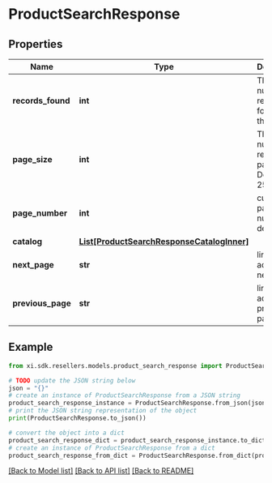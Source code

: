 # ProductSearchResponse


## Properties

Name | Type | Description | Notes
------------ | ------------- | ------------- | -------------
**records_found** | **int** | The number of recourds found for the search. | [optional] 
**page_size** | **int** | The number of results per page. Default is 25. | [optional] 
**page_number** | **int** | current page number default is 1 | [optional] 
**catalog** | [**List[ProductSearchResponseCatalogInner]**](ProductSearchResponseCatalogInner.md) |  | [optional] 
**next_page** | **str** | link/URL for accessing next page. | [optional] 
**previous_page** | **str** | link/URL for accessing previous page. | [optional] 

## Example

```python
from xi.sdk.resellers.models.product_search_response import ProductSearchResponse

# TODO update the JSON string below
json = "{}"
# create an instance of ProductSearchResponse from a JSON string
product_search_response_instance = ProductSearchResponse.from_json(json)
# print the JSON string representation of the object
print(ProductSearchResponse.to_json())

# convert the object into a dict
product_search_response_dict = product_search_response_instance.to_dict()
# create an instance of ProductSearchResponse from a dict
product_search_response_from_dict = ProductSearchResponse.from_dict(product_search_response_dict)
```
[[Back to Model list]](../README.md#documentation-for-models) [[Back to API list]](../README.md#documentation-for-api-endpoints) [[Back to README]](../README.md)


